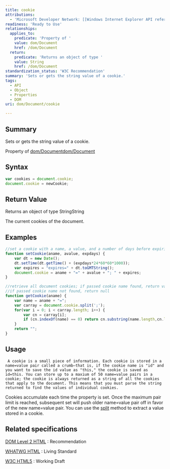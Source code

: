```yaml
---
title: cookie
attributions:
  - 'Microsoft Developer Network: [[Windows Internet Explorer API reference](http://msdn.microsoft.com/en-us/library/ie/hh828809%28v=vs.85%29.aspx) Article]'
readiness: 'Ready to Use'
relationships:
  applies_to:
    predicate: 'Property of '
    value: dom/Document
    href: /dom/Document
  return:
    predicate: 'Returns an object of type '
    value: String
    href: /dom/Document
standardization_status: 'W3C Recommendation'
summary: 'Sets or gets the string value of a cookie.'
tags:
  - API
  - Object
  - Properties
  - DOM
uri: dom/Document/cookie

---
```

## Summary

Sets or gets the string value of a cookie.

Property of [dom/Document](/dom/Document)[dom/Document](/dom/Document)

## Syntax

``` js
var cookies = document.cookie;
document.cookie = newCookie;
```

## Return Value

Returns an object of type StringString

The current cookies of the document.

## Examples

``` js
//set a cookie with a name, a value, and a number of days before expiring
function setCookie(aname, avalue, expdays) {
    var dt = new Date();
    dt.setTime(dt.getTime() + (expdays*24*60*60*1000));
    var expires = "expires=" + dt.toGMTString();
    document.cookie = aname + "=" + avalue + "; " + expires;
}

//retrieve all document cookies; if passed cookie name found, return value
//if passed cookie name not found, return null
function getCookie(aname) {
    var name = aname + "=";
    var carray = document.cookie.split(';');
    for(var i = 0; i < carray.length; i++) {
        var cn = carray[i];
        if (cn.indexOf(name) == 0) return cn.substring(name.length,cn.length);
    }
    return "";
}
```

## Usage

     A cookie is a small piece of information. Each cookie is stored in a name=value pair called a crumb—that is, if the cookie name is "id" and you want to save the id value as "this," the cookie is saved as id=this. You can store up to a maxium of 50 name=value pairs in a cookie; the cookie is always returned as a string of all the cookies that apply to the document. This means that you must parse the string returned to find the values of individual cookies.

Cookies accumulate each time the property is set. Once the maximum pair limit is reached, subsequent set will push older name=value pair off in favor of the new name=value pair. You can use the [split](/concepts/programming/javascript/core_objects#String_Object) method to extract a value stored in a cookie.

## Related specifications

[DOM Level 2 HTML](http://www.w3.org/TR/DOM-Level-2-HTML/)
:   Recommendation

[WHATWG HTML](http://www.whatwg.org/specs/web-apps/current-work/multipage)
:   Living Standard

[W3C HTML5](http://www.w3.org/TR/html5/)
:   Working Draft
